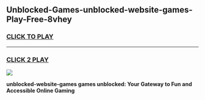 
## Unblocked-Games-unblocked-website-games-Play-Free-8vhey
<h3>
<a href="https://premium76.site?title=unblocked-website-games&ref=19M">CLICK TO PLAY</a></h3>
<hr>

<h3>
<a href="https://premium76.site?title=unblocked-website-games&ref=19M">CLICK 2 PLAY</a>
  
</h3>

<a href="https://premium76.site?title=unblocked-website-games&ref=19M"><img src="https://clearcache.store/games.png"></a>


**unblocked-website-games games unblocked: Your Gateway to Fun and Accessible Online Gaming**
